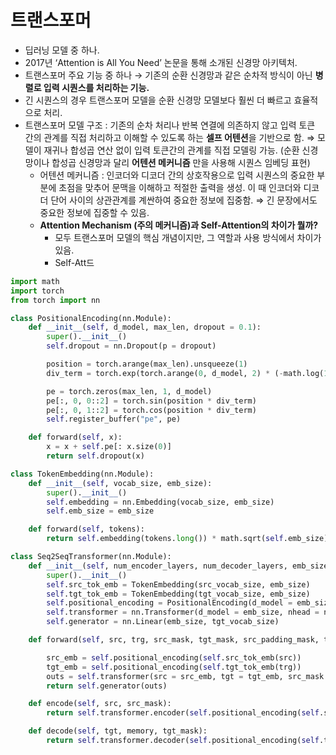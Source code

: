 # 트랜스포머

- 딥러닝 모델 중 하나.
- 2017년 ‘Attention is All You Need’ 논문을 통해 소개된 신경망 아키텍처.
- 트랜스포머 주요 기능 중 하나 → 기존의 순환 신경망과 같은 순차적 방식이 아닌 **병렬로 입력 시퀀스를 처리하는 기능.**
- 긴 시퀀스의 경우 트랜스포머 모델을 순환 신경망 모델보다 훨씬 더 빠르고 효율적으로 처리.
- 트랜스포머 모델 구조 : 기존의 순차 처리나 반복 연결에 의존하지 않고 입력 토큰 간의 관계를 직접 처리하고 이해할 수 있도록 하는 **셀프 어텐션**을 기반으로 함. ⇒ 모델이 재귀나 합성곱 연산 없이 입력 토큰간의 관계를 직접 모델링 가능. (순환 신경망이나 합성곱 신경망과 달리 **어텐션 메커니즘** 만을 사용해 시퀀스 임베딩 표현)
    - 어텐션 메커니즘 : 인코더와 디코더 간의 상호작용으로 입력 시퀀스의 중요한 부분에 초점을 맞추어 문맥을 이해하고 적절한 출력을 생성. 이 때 인코더와 디코더 단어 사이의 상관관계를 계싼하여 중요한 정보에 집중함. ⇒ 긴 문장에서도 중요한 정보에 집중할 수 있음.
    - **Attention Mechanism (주의 메커니즘)과 Self-Attention의 차이가 뭘까?**
        - 모두 트랜스포머 모델의 핵심 개념이지만, 그 역할과 사용 방식에서 차이가 있음.
        - Self-Att드
```python
import math
import torch
from torch import nn

class PositionalEncoding(nn.Module):
    def __init__(self, d_model, max_len, dropout = 0.1):
        super().__init__()
        self.dropout = nn.Dropout(p = dropout)

        position = torch.arange(max_len).unsqueeze(1)
        div_term = torch.exp(torch.arange(0, d_model, 2) * (-math.log(10000.0 / d_model)))

        pe = torch.zeros(max_len, 1, d_model)
        pe[:, 0, 0::2] = torch.sin(position * div_term)
        pe[:, 0, 1::2] = torch.cos(position * div_term)
        self.register_buffer("pe", pe)

    def forward(self, x):
        x = x + self.pe[: x.size(0)]
        return self.dropout(x)

class TokenEmbedding(nn.Module):
    def __init__(self, vocab_size, emb_size):
        super().__init__()
        self.embedding = nn.Embedding(vocab_size, emb_size)
        self.emb_size = emb_size

    def forward(self, tokens):
        return self.embedding(tokens.long()) * math.sqrt(self.emb_size)

class Seq2SeqTransformer(nn.Module):
    def __init__(self, num_encoder_layers, num_decoder_layers, emb_size, max_len, nhead, src_vocab_size, tgt_vocab_size, dim_feedforward, dropout = 0.1,):
        super().__init__()
        self.src_tok_emb = TokenEmbedding(src_vocab_size, emb_size)
        self.tgt_tok_emb = TokenEmbedding(tgt_vocab_size, emb_size)
        self.positional_encoding = PositionalEncoding(d_model = emb_size, max_len = max_len, dropout = dropout)
        self.transformer = nn.Transformer(d_model = emb_size, nhead = nhead, num_encoder_layers = num_encoder_layers, num_decoder_layers = num_decoder_layers, dim_feedforward = dim_feedforward, dropout = dropout,)
        self.generator = nn.Linear(emb_size, tgt_vocab_size)

    def forward(self, src, trg, src_mask, tgt_mask, src_padding_mask, tgt_padding_mask, memory_key_padding_mask):

        src_emb = self.positional_encoding(self.src_tok_emb(src))
        tgt_emb = self.positional_encoding(self.tgt_tok_emb(trg))
        outs = self.transformer(src = src_emb, tgt = tgt_emb, src_mask = src_mask, tgt_mask = tgt_mask, memory_mask = None, src_key_padding_mask = src_padding_mask, tgt_key_padding_mask = tgt_padding_mask, memory_key_padding_mask = memory_key_padding_mask)
        return self.generator(outs)

    def encode(self, src, src_mask):
        return self.transformer.encoder(self.positional_encoding(self.src_tok_emb(src)), src_mask)

    def decode(self, tgt, memory, tgt_mask):
        return self.transformer.decoder(self.positional_encoding(self.tgt_tok_emb(tgt)), memory, tgt_mask)
```
